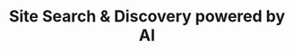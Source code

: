 ---
name: algolia

host: algolia.com
origin: https://algolia.com
pathname: /
search: 
href: https://algolia.com/
title: Site Search & Discovery powered by AI

ogTitle: Site Search & Discovery powered by AI

twitterTitle: Site Search & Discovery powered by AI

description: Create AI-powered search & discovery across websites & apps.

ogDescription: Create AI-powered search & discovery across websites & apps.

image: https://res.cloudinary.com/hilnmyskv/image/upload/v1665563915/Algolia_com_Website_assets/images/og/Algolia_OG_image.jpg
ogImage: https://res.cloudinary.com/hilnmyskv/image/upload/v1665563915/Algolia_com_Website_assets/images/og/Algolia_OG_image.jpg
twitterImage: https://res.cloudinary.com/hilnmyskv/image/upload/v1665563915/Algolia_com_Website_assets/images/og/Algolia_OG_image.jpg
keywords: 
logo: 
---